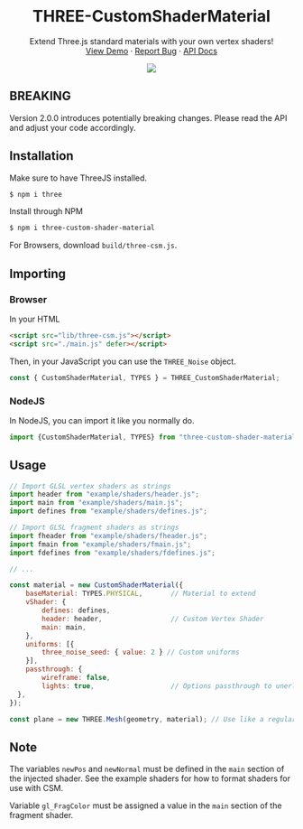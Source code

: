 
<br />
<p align="center">
  <h1 align="center">THREE-CustomShaderMaterial</h1>

  <p align="center">
    Extend Three.js standard materials with your own vertex shaders!
    <br />
    <a href="https://farazzshaikh.github.io/THREE-CustomShaderMaterial/example/index.html">View Demo</a>
    ·
    <a href="https://github.com/FarazzShaikh/THREE-CustomShaderMaterial/issues/new">Report Bug</a>
    ·
    <a href="https://farazzshaikh.github.io/THREE-CustomShaderMaterial/">API Docs</a>
  </p>
  <p align="center">
    <a href="https://www.npmjs.com/package/three-custom-shader-material"><img align="center" src="https://img.shields.io/npm/v/three-custom-shader-material?color=cc3534&style=for-the-badge" /></a>
  </p>
</p>

## BREAKING

Version 2.0.0 introduces potentially breaking changes. Please read the API and adjust your code accordingly.

## Installation

Make sure to have ThreeJS installed.
```bash
$ npm i three
```

Install through NPM
```bash
$ npm i three-custom-shader-material
```

For Browsers, download `build/three-csm.js`.

## Importing

### Browser

In your HTML
```html
<script src="lib/three-csm.js"></script>
<script src="./main.js" defer></script>
```

Then, in your JavaScript you can use the `THREE_Noise` object.
```js
const { CustomShaderMaterial, TYPES } = THREE_CustomShaderMaterial;
```

### NodeJS
In NodeJS, you can import it like you normally do.
```js
import {CustomShaderMaterial, TYPES} from "three-custom-shader-material"
```

## Usage

```js
// Import GLSL vertex shaders as strings
import header from "example/shaders/header.js";
import main from "example/shaders/main.js";
import defines from "example/shaders/defines.js";

// Import GLSL fragment shaders as strings
import fheader from "example/shaders/fheader.js";
import fmain from "example/shaders/fmain.js";
import fdefines from "example/shaders/fdefines.js";

// ...

const material = new CustomShaderMaterial({
    baseMaterial: TYPES.PHYSICAL,       // Material to extend
    vShader: {
        defines: defines,           
        header: header,                 // Custom Vertex Shader
        main: main,
    },
    uniforms: [{ 
        three_noise_seed: { value: 2 } // Custom uniforms
    }], 
    passthrough: {
        wireframe: false,
        lights: true,                   // Options passthrough to unerlying material.
  },
});

const plane = new THREE.Mesh(geometry, material); // Use like a regular material
```
## Note

The variables `newPos` and `newNormal` must be defined in the `main` section of the injected shader. See the example shaders for how to format shaders for use with CSM.

Variable `gl_FragColor` must be assigned a value in the `main` section of the fragment shader.